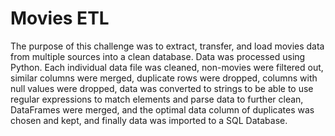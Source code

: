 # Movies ETL

The purpose of this challenge was to extract, transfer, and load movies data from multiple sources into a clean database. Data was processed using Python. Each individual data file was cleaned, non-movies were filtered out, similar columns were merged, duplicate rows were dropped, columns with null values were dropped, data was converted to strings to be able to use regular expressions to match elements and parse data to further clean, DataFrames were merged, and the optimal data column of duplicates was chosen and kept, and finally data was imported to a SQL Database.
